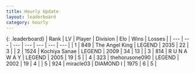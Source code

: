 ```yaml
---
title: Hourly Update
layout: leaderboard
category: hourly
---
```


{: .leaderboard}
| Rank | LV | Player | Division | Elo | Wins | Losses |
| --- | --- | --- | --- | --- | --- | --- |
| <span data-change="0">1</span> | 849 | <span title="ID: 547162">The Angel King</span> | LEGEND | <span data-change="0">2035</span> | <span data-change="0">22</span> | <span data-change="0">3</span> |
| <span data-change="2">2</span> | 1524 | <span title="ID: 164871">Kochiya Sanae</span> | LEGEND | <span data-change="24">2009</span> | <span data-change="6">34</span> | <span data-change="2">13</span> |
| <span data-change="-1">3</span> | 814 | <span title="ID: 66144">R U N A W A Y</span> | LEGEND | <span data-change="0">2005</span> | <span data-change="0">19</span> | <span data-change="0">5</span> |
| <span data-change="-1">4</span> | 323 | <span title="ID: 426820">thehorusone090</span> | LEGEND | <span data-change="0">2002</span> | <span data-change="0">19</span> | <span data-change="0">4</span> |
| <span data-change="0">5</span> | 924 | <span title="ID: 416373">miracle03</span> | DIAMOND I | <span data-change="0">1975</span> | <span data-change="0">6</span> | <span data-change="0">5</span> |